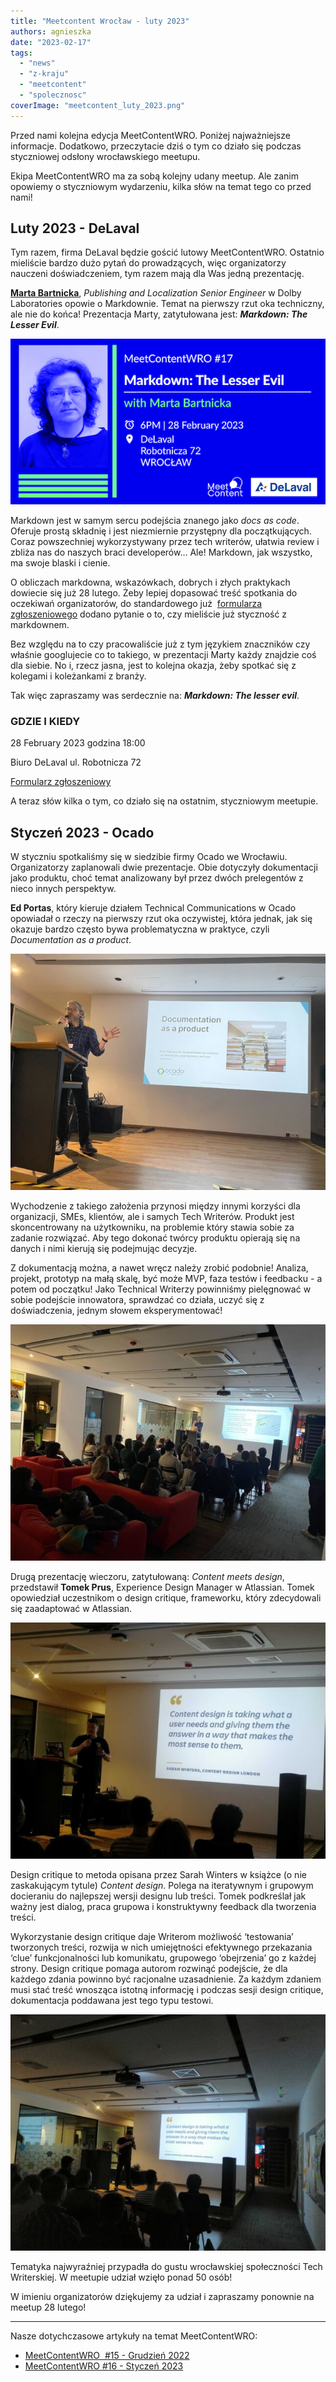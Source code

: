 ```yaml
---
title: "Meetcontent Wrocław - luty 2023"
authors: agnieszka
date: "2023-02-17"
tags:
  - "news"
  - "z-kraju"
  - "meetcontent"
  - "spolecznosc"
coverImage: "meetcontent_luty_2023.png"
---
```


Przed nami kolejna edycja MeetContentWRO. Poniżej najważniejsze informacje.
Dodatkowo, przeczytacie dziś o tym co działo się podczas styczniowej odsłony
wrocławskiego meetupu.

<!--truncate-->

Ekipa MeetContentWRO ma za sobą kolejny udany meetup. Ale zanim opowiemy o
styczniowym wydarzeniu, kilka słów na temat tego co przed nami!

## Luty 2023 - DeLaval

Tym razem, firma DeLaval będzie gościć lutowy MeetContentWRO. Ostatnio mieliście
bardzo dużo pytań do prowadzących, więc organizatorzy nauczeni doświadczeniem,
tym razem mają dla Was jedną prezentację.

[**Marta Bartnicka**](https://www.linkedin.com/in/marta-bartnicka-713969/),
_Publishing and Localization Senior Engineer_ w Dolby Laboratories opowie o
Markdownie. Temat na pierwszy rzut oka techniczny, ale nie do końca! Prezentacja
Marty, zatytułowana jest: **_Markdown: The Lesser Evil_**.

![](images/MeetContentWRO-17-Promo-pic.png)

Markdown jest w samym sercu podejścia znanego jako _docs as code_. Oferuje
prostą składnię i jest niezmiernie przystępny dla początkujących. Coraz
powszechniej wykorzystywany przez tech writerów, ułatwia review i zbliża nas do
naszych braci developerów… Ale! Markdown, jak wszystko, ma swoje blaski i
cienie.

O obliczach markdowna, wskazówkach, dobrych i złych praktykach dowiecie się już
28 lutego. Żeby lepiej dopasować treść spotkania do oczekiwań organizatorów, do
standardowego już 
[formularza zgłoszeniowego](https://docs.google.com/forms/d/e/1FAIpQLScpPfZnZekXcR8nKfWMSdLBD-goqHSeSf4ToDZXXhpAv5yGpA/viewform?usp=sf_link)
dodano pytanie o to, czy mieliście już styczność z markdownem.

Bez względu na to czy pracowaliście już z tym językiem znaczników czy właśnie
googlujecie co to takiego, w prezentacji Marty każdy znajdzie coś dla siebie. No
i, rzecz jasna, jest to kolejna okazja, żeby spotkać się z kolegami i
koleżankami z branży.

Tak więc zapraszamy was serdecznie na: **_Markdown: The lesser evil_**.

### **GDZIE I KIEDY**

28 February 2023 godzina 18:00

Biuro DeLaval ul. Robotnicza 72

[Formularz zgłoszeniowy](https://docs.google.com/forms/d/e/1FAIpQLScpPfZnZekXcR8nKfWMSdLBD-goqHSeSf4ToDZXXhpAv5yGpA/viewform?usp=sf_link)

A teraz słów kilka o tym, co działo się na ostatnim, styczniowym meetupie.

## Styczeń 2023 - Ocado

W styczniu spotkaliśmy się w siedzibie firmy Ocado we Wrocławiu. Organizatorzy
zaplanowali dwie prezentacje. Obie dotyczyły dokumentacji jako produktu, choć
temat analizowany był przez dwóch prelegentów z nieco innych perspektyw.

**Ed Portas**, który kieruje działem Technical Communications w Ocado opowiadał
o rzeczy na pierwszy rzut oka oczywistej, która jednak, jak się okazuje bardzo
często bywa problematyczna w praktyce, czyli _Documentation as a product_.

![](images/Docs-as-a-product-e1676629852721.jpg)

Wychodzenie z takiego założenia przynosi między innymi korzyści dla organizacji,
SMEs, klientów, ale i samych Tech Writerów. Produkt jest skoncentrowany na
użytkowniku, na problemie który stawia sobie za zadanie rozwiązać. Aby tego
dokonać twórcy produktu opierają się na danych i nimi kierują się podejmując
decyzje.

Z dokumentacją można, a nawet wręcz należy zrobić podobnie! Analiza, projekt,
prototyp na małą skalę, być może MVP, faza testów i feedbacku - a potem od
początku! Jako Technical Writerzy powinniśmy pielęgnować w sobie podejście
innowatora, sprawdzać co działa, uczyć się z doświadczenia, jednym słowem
eksperymentować!

![](images/Docs-as-a-product-2-e1676629826722.jpg)

Drugą prezentację wieczoru, zatytułowaną: _Content meets design_, przedstawił
**Tomek Prus**, Experience Design Manager w Atlassian. Tomek opowiedział
uczestnikom o design critique, frameworku, który zdecydowali się zaadaptować w
Atlassian.

![](images/Content-meets-design-2-e1676629736855.jpg)

Design critique to metoda opisana przez Sarah Winters w książce (o nie
zaskakującym tytule) _Content design_. Polega na iteratywnym i grupowym
docieraniu do najlepszej wersji designu lub treści. Tomek podkreślał jak ważny
jest dialog, praca grupowa i konstruktywny feedback dla tworzenia treści.

Wykorzystanie design critique daje Writerom możliwość ‘testowania’ tworzonych
treści, rozwija w nich umiejętności efektywnego przekazania ‘clue’
funkcjonalności lub komunikatu, grupowego ‘obejrzenia’ go z każdej strony.
Design critique pomaga autorom rozwinąć podejście, że dla każdego zdania powinno
być racjonalne uzasadnienie. Za każdym zdaniem musi stać treść wnosząca istotną
informację i podczas sesji design critique, dokumentacja poddawana jest tego
typu testowi.

![](images/Content-meets-design-e1676629839600.jpg)

Tematyka najwyraźniej przypadła do gustu wrocławskiej społeczności Tech
Writerskiej. W meetupie udział wzięło ponad 50 osób!

W imieniu organizatorów dziękujemy za udział i zapraszamy ponownie na meetup 28
lutego!

---

Nasze dotychczasowe artykuły na temat MeetContentWRO:

- [MeetContentWRO  #15 - Grudzień 2022](http://techwriter.pl/meetcontentwro-wraca/)
- [MeetContentWRO #16 - Styczeń 2023](http://techwriter.pl/meetcontent-wroclaw-styczen-2023/)
